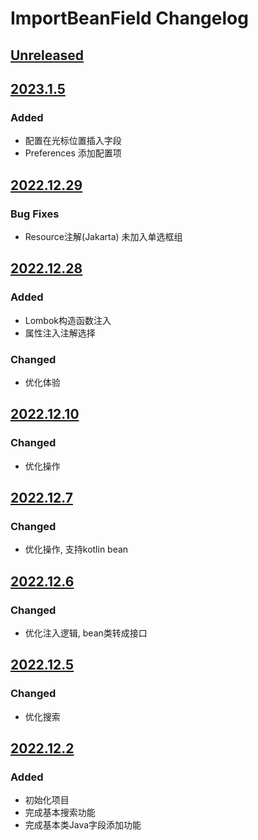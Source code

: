 <!-- Keep a Changelog guide -> https://keepachangelog.com -->

# ImportBeanField Changelog

## [Unreleased]

## [2023.1.5]

### Added

- 配置在光标位置插入字段
- Preferences 添加配置项

## [2022.12.29]

### Bug Fixes

- Resource注解(Jakarta) 未加入单选框组

## [2022.12.28]

### Added

- Lombok构造函数注入
- 属性注入注解选择

### Changed
- 优化体验

## [2022.12.10]

### Changed
- 优化操作

## [2022.12.7]

### Changed
- 优化操作, 支持kotlin bean

## [2022.12.6]

### Changed
- 优化注入逻辑, bean类转成接口

## [2022.12.5]

### Changed

- 优化搜索

## [2022.12.2]

### Added

- 初始化项目
- 完成基本搜索功能
- 完成基本类Java字段添加功能

[Unreleased]: https://github.com/lly-ke/ImportBeanField/compare/v2023.1.5...HEAD

[2023.1.5]: https://github.com/lly-ke/ImportBeanField

[2022.12.29]: https://github.com/lly-ke/ImportBeanField

[2022.12.28]: https://github.com/lly-ke/ImportBeanField

[2022.12.10]: https://github.com/lly-ke/ImportBeanField

[2022.12.7]: https://github.com/lly-ke/ImportBeanField

[2022.12.6]: https://github.com/lly-ke/ImportBeanField

[2022.12.5]: https://github.com/lly-ke/ImportBeanField

[2022.12.2]: https://github.com/lly-ke/ImportBeanField/compare/v2022.12.5...v2022.12.2
